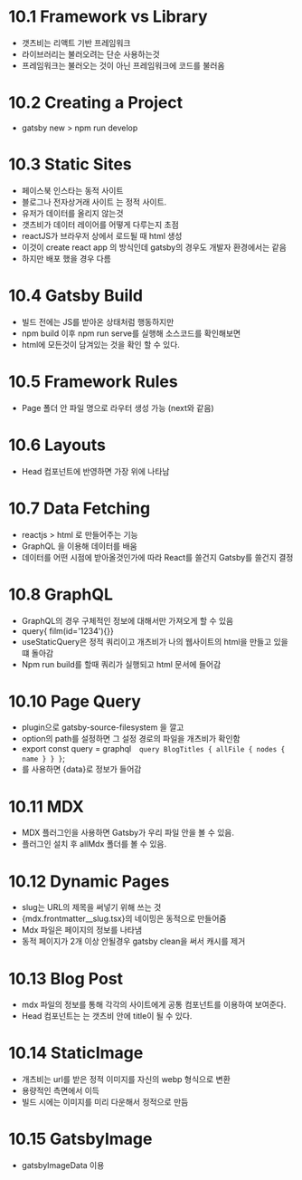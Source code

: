 # 10.1 Framework vs Library

- 갯츠비는 리액트 기반 프레임워크
- 라이브러리는 불러오려는 단순 사용하는것
- 프레임워크는 불러오는 것이 아닌 프레임워크에 코드를 불러옴

# 10.2 Creating a Project

- gatsby new > npm run develop

# 10.3 Static Sites

- 페이스북 인스타는 동적 사이트
- 블로그나 전자상거래 사이트 는 정적 사이트.
- 유저가 데이터를 올리지 않는것
- 갯츠비가 데이터 레이어를 어떻게 다루는지 초점
- reactJS가 브라우저 상에서 로드될 때 html 생성
- 이것이 create react app 의 방식인데 gatsby의 경우도 개발자 환경에서는 같음
- 하지만 배포 했을 경우 다름

# 10.4 Gatsby Build

- 빌드 전에는 JS를 받아온 상태처럼 행동하지만
- npm build 이후 npm run serve를 실행해 소스코드를 확인해보면
- html에 모든것이 담겨있는 것을 확인 할 수 있다.

# 10.5 Framework Rules

- Page 폴더 안 파일 명으로 라우터 생성 가능 (next와 같음)

# 10.6 Layouts

- Head 컴포넌트에 반영하면 가장 위에 나타남

# 10.7 Data Fetching

- reactjs > html 로 만들어주는 기능
- GraphQL 을 이용해 데이터를 배움
- 데이터를 어떤 시점에 받아올것인가에 따라 React를 쓸건지 Gatsby를 쓸건지 결정

# 10.8 GraphQL

- GraphQL의 경우 구체적인 정보에 대해서만 가져오게 할 수 있음
- query{ film(id='1234'){}}
- useStaticQuery은 정적 쿼리이고 개츠비가 나의 웹사이트의 html을 만들고 있을떄 돌아감
- Npm run build를 할때 쿼리가 실행되고 html 문서에 들어감

# 10.10 Page Query

- plugin으로 gatsby-source-filesystem 을 깔고
- option의 path를 설정하면 그 설정 경로의 파일을 개츠비가 확인함
- export const query = graphql`  query BlogTitles {
  allFile {
    nodes {
      name
    }
  }
}`;
- 를 사용하면 {data}로 정보가 들어감

# 10.11 MDX

- MDX 플러그인을 사용하면 Gatsby가 우리 파일 안을 볼 수 있음.
- 플러그인 설치 후 allMdx 폴더를 볼 수 있음.

# 10.12 Dynamic Pages

- slug는 URL의 제목을 써넣기 위해 쓰는 것
- {mdx.frontmatter\_\_slug.tsx}의 네이밍은 동적으로 만들어줌
- Mdx 파일은 페이지의 정보를 나타냄
- 동적 페이지가 2개 이상 안될경우 gatsby clean을 써서 캐시를 제거

# 10.13 Blog Post

- mdx 파일의 정보를 통해 각각의 사이트에게 공통 컴포넌트를 이용하여 보여준다.
- Head 컴포넌트는 는 갯츠비 안에 title이 될 수 있다.

# 10.14 StaticImage

- 개츠비는 url를 받은 정적 이미지를 자신의 webp 형식으로 변환
- 용량적인 측면에서 이득
- 빌드 시에는 이미지를 미리 다운해서 정적으로 만듬

# 10.15 GatsbyImage

- gatsbyImageData 이용
